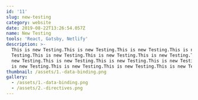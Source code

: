 ```yaml
---
id: '11'
slug: new-testing
category: website
date: 2019-08-22T13:26:54.057Z
name: New Testing
tools: 'React, Gatsby, Netlify'
description: >-
  This is new Testing.This is new Testing.This is new Testing.This is new
  Testing.This is new Testing.This is new Testing.This is new Testing.This is
  new Testing.This is new Testing.This is new Testing.This is new Testing.This
  is new Testing.This is new Testing.This is new Testing.This is new Testing.
thumbnail: /assets/1.-data-binding.png
gallery:
  - /assets/1.-data-binding.png
  - /assets/2.-directives.png
---
```


